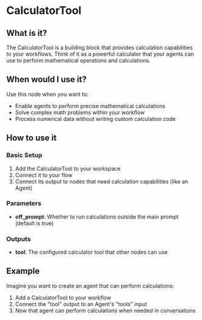 # CalculatorTool

## What is it?

The CalculatorTool is a building block that provides calculation capabilities to your workflows. Think of it as a powerful calculator that your agents can use to perform mathematical operations and calculations.

## When would I use it?

Use this node when you want to:

- Enable agents to perform precise mathematical calculations
- Solve complex math problems within your workflow
- Process numerical data without writing custom calculation code

## How to use it

### Basic Setup

1. Add the CalculatorTool to your workspace
2. Connect it to your flow
3. Connect its output to nodes that need calculation capabilities (like an Agent)

### Parameters

- **off_prompt**: Whether to run calculations outside the main prompt (default is true)

### Outputs

- **tool**: The configured calculator tool that other nodes can use

## Example

Imagine you want to create an agent that can perform calculations:

1. Add a CalculatorTool to your workflow
2. Connect the "tool" output to an Agent's "tools" input
3. Now that agent can perform calculations when needed in conversations
